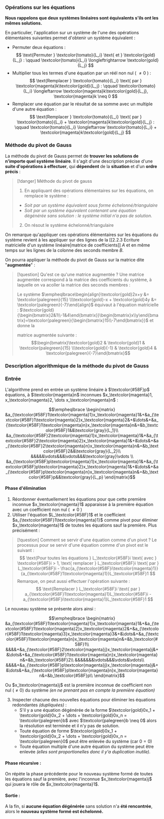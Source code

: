 ### Opérations sur les équations

**Nous rappelons que deux systèmes linéaires sont équivalents s'ils ont les mêmes solutions.**

En particulier, l'application sur un système de l'une des opérations élémentaires suivantes permet d'obtenir un système équivalent : 

- Permuter deux équations : 
$$
\text{Permuter } \textcolor{tomato}{L_i} \text{ et } \textcolor{gold}{L_j} : \qquad \textcolor{tomato}{L_i} \longleftrightarrow \textcolor{gold}{L_j}
$$
- Multiplier tous les termes d'une équation par un réél non nul ( $\neq 0$ ) :
$$
\text{Remplacer } \textcolor{tomato}{L_i} \text{ par } \textcolor{magenta}k\textcolor{gold}{L_j} : \qquad \textcolor{tomato}{L_i} \longleftarrow \textcolor{magenta}k\textcolor{gold}{L_j}, \textcolor{magenta}k \neq 0
$$
- Remplacer une équation par le résultat de sa somme avec un multiple d'une autre équation :
$$
\text{Remplacer } \textcolor{tomato}{L_i} \text{ par } \textcolor{tomato}{L_i} + \textcolor{magenta}k\textcolor{gold}{L_j} : \qquad \textcolor{tomato}{L_i} \longleftarrow \textcolor{tomato}{L_i} + \textcolor{magenta}k\textcolor{gold}{L_j}
$$

### Méthode du pivot de Gauss

La méthode du pivot de Gauss permet de **trouver les solutions de n'importe quel système linéaire**. Il s'agit d'une description précise d'une **suite d'opérations à effectuer**, qui **dépendent** de la **situation** et d'un **ordre précis** :

>[!danger] Méthode du pivot de gauss
>1. En appliquant des opérations élémentaires sur les équations, on remplace le système :
> 	- *Soit par un système équivalent sous forme échelonné/triangulaire*
> 	- *Soit par un système équivalent contenant une équation dégénérée sans solution : le système initial n'a pas de solution.*
> 2. On résout le système échelonné/triangulaire

On remarque qu'appliquer ces opérations élémentaires sur les équations du système revient à les appliquer sur des lignes de la [[2.2.3 Ecriture matricielle d'un système linéaire|matrice de coefficients]] $A$ et en même temps sur les lignes de la colonne des seconds membre $B$.

On pourra appliquer la méthode du pivot de Gauss sur la matrice dite "**augmentée**" :

>[!question] Qu'est ce qu'une matrice augmentée ?
>Une matrice augmentée correspond à la matrice des coefficients du système, à laquelle on va acoller la matrice des seconds membres : 
>
>Le système $\empheqlbrace\begin{align}\textcolor{gold}2x+y &= \textcolor{palegreen}{15} \\\textcolor{gold}-x + \textcolor{gold}4y &= \textcolor{palegreen}{-7}\end{align}$ équivaut à l'équation matricielle : $\textcolor{gold}{\begin{bmatrix}2&1\\-1&4\end{bmatrix}}\begin{bmatrix}x\\y\end{bmatrix}=\textcolor{palegreen}{\begin{bmatrix}15\\-7\end{bmatrix}}$ et donne la 
>
>matrice augmentée suivante : 
> $$\begin{bmatrix}\textcolor{gold}2 & \textcolor{gold}1 & \textcolor{palegreen}{15} \\\textcolor{gold}{-1} & \textcolor{gold}4 & \textcolor{palegreen}{-7}\end{bmatrix}$$


### Description algorithmique de la méthode du pivot de Gauss

### Entrée

L'algorithme prend en entrée un système linéaire à $\textcolor{#58F}p$ équations, à $\textcolor{magenta}n$ inconnues $x_\textcolor{magenta}1, x_\textcolor{magenta}2, \dots x_\textcolor{magenta}n$ :

$$\empheqlbrace
\begin{matrix}
&a_{\textcolor{#58F}1\textcolor{magenta}1}x_\textcolor{magenta}1&+&a_{\textcolor{#58F}1\textcolor{magenta}2}x_\textcolor{magenta}2&+&\dots&+&a_{\textcolor{#58F}1\textcolor{magenta}n}x_\textcolor{magenta}n&=&b_\textcolor{#58F}1&&\textcolor{gray}{L_1}\\
&a_{\textcolor{#58F}2\textcolor{magenta}1}x_\textcolor{magenta}1&+&a_{\textcolor{#58F}2\textcolor{magenta}2}x_\textcolor{magenta}1&+&\dots&+&a_{\textcolor{#58F}2\textcolor{magenta}n}x_\textcolor{magenta}n&=&b_\textcolor{#58F}2&&\textcolor{gray}{L_2}\\
&&&&&\vdots&&&\vdots&&&\textcolor{gray}\vdots \\
&a_{\textcolor{#58F}p\textcolor{magenta}1}x_\textcolor{magenta}1&+&a_{\textcolor{#58F}p\textcolor{magenta}2}x_\textcolor{magenta}1&+&\dots&+&a_{\textcolor{#58F}p\textcolor{magenta}n}x_\textcolor{magenta}n&=&b_\textcolor{#58F}p&&\textcolor{gray}{L_p}
\end{matrix}$$

#### Phase d'élimination 

1. Réordonner éventuellement les équations pour que cette première inconnue $x_\textcolor{magenta}1$ apparaisse à la première équation avec un coefficient non nul ( $\neq 0$ )
2. Utiliser l'équation $L_\textcolor{#58F}1$ et le coefficient $a_{\textcolor{#58F}1\textcolor{magenta}1}$ comme pivot pour éliminer $x_\textcolor{magenta}1$ de toutes les équations sauf la première. Plus précisément : 

>[!question] Comment se servir d'une équation comme d'un pivot ?
>Le processus pour se servir d'une équation comme d'un pivot est le suivant :
>$$
>\text{Pour toutes les équations } L_\textcolor{#58F}i \text{ avec } \textcolor{#58F}i > 1, \text{ remplacer  } L_\textcolor{#58F}i \text{ par } L_\textcolor{#58F}i - \frac{a_{\textcolor{#58F}i\textcolor{magenta}1}}{a_{\textcolor{#58F}1\textcolor{magenta}1}}L_\textcolor{#58F}1
>$$
>Remarque, on peut aussi effectuer l'opération suivante : 
>$$
>\text{Remplacer } L_\textcolor{#58F}i \text{ par } a_{\textcolor{#58F}1\textcolor{magenta}1}L_\textcolor{#58F}i - a_{\textcolor{#58F}i\textcolor{magenta}1}L_\textcolor{#58F}1 
>$$

Le nouveau système se présente alors ainsi : 

$$\empheqlbrace
\begin{matrix}
&a_{\textcolor{#58F}1\textcolor{magenta}1}x_\textcolor{magenta}1&+&a_{\textcolor{#58F}1\textcolor{magenta}2}x_\textcolor{magenta}2&+&a_{\textcolor{#58F}1\textcolor{magenta}3}x_\textcolor{magenta}3&+&\dots&+&a_{\textcolor{#58F}1\textcolor{magenta}n}x_\textcolor{magenta}n&=&b_\textcolor{#58F}1\\
&&&&+&a_{\textcolor{#58F}2\textcolor{magenta}j}x_\textcolor{magenta}j&+&\dots&+&a_{\textcolor{#58F}1\textcolor{magenta}n}x_\textcolor{magenta}n&=&b_\textcolor{#58F}2\\
&&&&&&&\vdots&&&\vdots&\vdots\\
&&&&+&a_{\textcolor{#58F}p\textcolor{magenta}j}x_\textcolor{magenta}j&+&\dots&+&a_{\textcolor{#58F}p\textcolor{magenta}n}x_\textcolor{magenta}n&=&b_\textcolor{#58F}p\\
\end{matrix}$$

Ou $x_\textcolor{magenta}j$ est la première inconnue de coefficient non nul ($\neq 0$) du système *(en ne prenant pas en compte la première équation)*

3. Inspecter chacune des nouvelles équations pour éliminer les équations redondantes *(dupliquées)* :
	- S'il y a une équation dégénérée de la forme $\textcolor{gold}0x_1 + \textcolor{gold}0x_2 + \dots + \textcolor{gold}0x_n = \textcolor{palegreen}b$ avec $\textcolor{palegreen}b \neq 0$ alors la résolution est terminée et il n'y pas de solution.
	- Toute équation de forme $\textcolor{gold}0x_1 + \textcolor{gold}0x_2 + \dots + \textcolor{gold}0x_n = \textcolor{palegreen}0$ peut être enlevée du système (car $0 = 0$)
	- Toute équation multiple d'une autre équation du système peut être enlevée *(elles sont proportionelles donc il y'a duplication inutile).*

#### Phase récursive :

On répète la phase précédente pour le nouveau système formé de toutes les équations sauf la première, avec l'inconnue $x_\textcolor{magenta}j$ qui jouera le rôle de $x_\textcolor{magenta}1$.

#### Sortie :

A la fin, si **aucune équation dégénérée** sans solution n'a **été rencontrée**, alors le **nouveau système formé est échelonné.**



